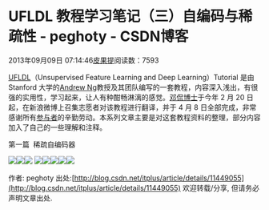 
# UFLDL 教程学习笔记（三）自编码与稀疏性 - peghoty - CSDN博客


2013年09月09日 07:14:46[皮果提](https://me.csdn.net/peghoty)阅读数：7593


[UFLDL](http://deeplearning.stanford.edu/wiki/index.php/UFLDL_Tutorial)（Unsupervised Feature Learning and Deep Learning）Tutorial 是由 Stanford 大学的[Andrew Ng](http://cs.stanford.edu/people/ang/)教授及其团队编写的一套教程，内容深入浅出，有很强的实用性，学习起来，让人有种酣畅淋漓的感觉。[邓侃博士](http://weibo.com/kandeng)于今年 2 月 20 日起，在新浪微博上召集志愿者对该教程进行翻译，并于 4 月 8 日全部完成，非常感谢所有[参与者](http://blog.sina.com.cn/s/blog_46d0a3930101h6nf.html)的辛勤劳动。本系列文章主要是对这套教程资料的整理，部分内容加入了自己的一些理解和注释。

第一篇  稀疏自编码器

![](https://img-blog.csdn.net/20130919091533796)![](https://img-blog.csdn.net/20130919091547062)![](https://img-blog.csdn.net/20130919091552000)
![](https://img-blog.csdn.net/20140901150956968)![](https://img-blog.csdn.net/20140901151229163)![](https://img-blog.csdn.net/20140116110739046?watermark/2/text/aHR0cDovL2Jsb2cuY3Nkbi5uZXQvaXRwbHVz/font/5a6L5L2T/fontsize/400/fill/I0JBQkFCMA==/dissolve/70/gravity/SouthEast)![](https://img-blog.csdn.net/20140116110745953?watermark/2/text/aHR0cDovL2Jsb2cuY3Nkbi5uZXQvaXRwbHVz/font/5a6L5L2T/fontsize/400/fill/I0JBQkFCMA==/dissolve/70/gravity/SouthEast)![](https://img-blog.csdn.net/20140116110751296?watermark/2/text/aHR0cDovL2Jsb2cuY3Nkbi5uZXQvaXRwbHVz/font/5a6L5L2T/fontsize/400/fill/I0JBQkFCMA==/dissolve/70/gravity/SouthEast)


作者: peghoty
出处:[http://blog.csdn.net/itplus/article/details/11449055](http://blog.csdn.net/itplus/article/details/11449055)
欢迎转载/分享, 但请务必声明文章出处.

